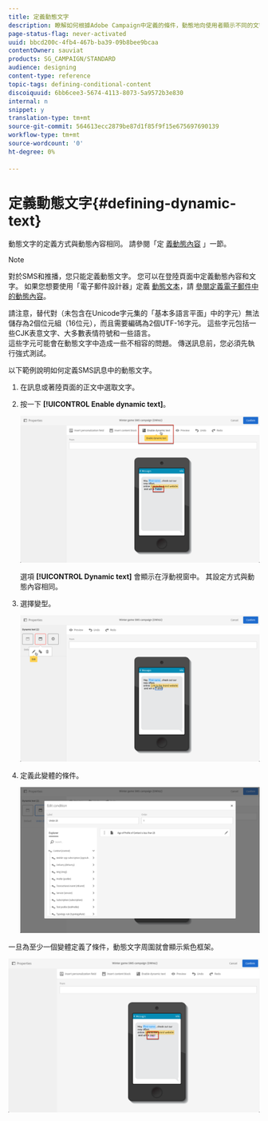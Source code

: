 ```yaml
---
title: 定義動態文字
description: 瞭解如何根據Adobe Campaign中定義的條件，動態地向使用者顯示不同的文字。
page-status-flag: never-activated
uuid: bbcd200c-4fb4-467b-ba39-09b8bee9bcaa
contentOwner: sauviat
products: SG_CAMPAIGN/STANDARD
audience: designing
content-type: reference
topic-tags: defining-conditional-content
discoiquuid: 6bb6cee3-5674-4113-8073-5a9572b3e830
internal: n
snippet: y
translation-type: tm+mt
source-git-commit: 564613ecc2879be87d1f85f9f15e675697690139
workflow-type: tm+mt
source-wordcount: '0'
ht-degree: 0%

---
```



# 定義動態文字{#defining-dynamic-text}

動態文字的定義方式與動態內容相同。 請參閱「定 [義動態內容](../../designing/using/personalization.md#defining-dynamic-content-in-an-email) 」一節。

>[!NOTE]
>
>對於SMS和推播，您只能定義動態文字。 您可以在登陸頁面中定義動態內容和文字。 如果您想要使用「電子郵件設計器」定義 [動態文本](../../designing/using/designing-content-in-adobe-campaign.md)，請 [參閱定義電子郵件中的動態內容](../../designing/using/personalization.md#defining-dynamic-content-in-an-email)。

請注意，替代對（未包含在Unicode字元集的「基本多語言平面」中的字元）無法儲存為2個位元組（16位元），而且需要編碼為2個UTF-16字元。 這些字元包括一些CJK表意文字、大多數表情符號和一些語言。
<br>這些字元可能會在動態文字中造成一些不相容的問題。 傳送訊息前，您必須先執行強式測試。


以下範例說明如何定義SMS訊息中的動態文字。

1. 在訊息或著陸頁面的正文中選取文字。
1. 按一下 **[!UICONTROL Enable dynamic text]**。

   ![](assets/dynamic_text_sms_1.png)

   選項 **[!UICONTROL Dynamic text]** 會顯示在浮動視窗中。 其設定方式與動態內容相同。

1. 選擇變型。

   ![](assets/dynamic_text_sms_2.png)

1. 定義此變體的條件。

   ![](assets/dynamic_text_sms_4.png)

一旦為至少一個變體定義了條件，動態文字周圍就會顯示紫色框架。

![](assets/dynamic_text_sms_3.png)

